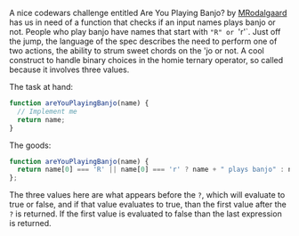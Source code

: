 A nice codewars challenge entitled Are You Playing Banjo? by [MRodalgaard](https://www.codewars.com/users/MRodalgaard) has us in need of a function that checks if an input names plays banjo or not. People who play banjo have names that start with `"R" or `'r'`. Just off the jump, the language of the spec describes the need to perform one of two actions, the ability to strum sweet chords on the 'jo or not. A cool construct to handle binary choices in the homie ternary operator, so called because it involves three values. 

The task at hand:
```Javascript
function areYouPlayingBanjo(name) {
  // Implement me
  return name;
}
```

The goods:

```Javascript
function areYouPlayingBanjo(name) {
  return name[0] === 'R' || name[0] === 'r' ? name + " plays banjo" : name + " doesn't play banjo";
};
```
The three values here are what appears before the `?`, which will evaluate to true or false, and if that value evaluates to true, than the first value after the `?` is returned. If the first value is evaluated to false than the last expression is returned.


